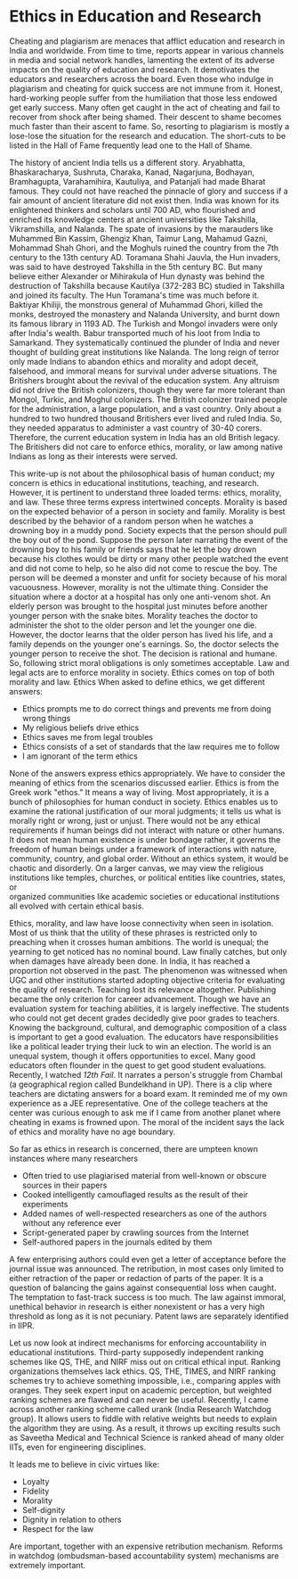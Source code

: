# Ethics in Education and Research

Cheating and plagiarism are menaces that afflict education and research in India and worldwide. From time to time, reports appear in various 
channels in media and social network handles, lamenting the extent of its adverse impacts on the quality of education and research. It demotivates the educators
and researchers across the board. Even those who indulge in plagiarism and cheating for quick success are not immune from it. Honest, hard-working people suffer from the humiliation that those less endowed get early success. Many often get caught in the act of cheating and fail to
recover from shock after being shamed. Their descent to shame becomes much faster than their ascent to fame. So, resorting to plagiarism is mostly a lose-lose
the situation for the research and education. The short-cuts to be listed in the Hall of Fame frequently lead one to the Hall of Shame. 

The history of ancient India tells us a different story. Aryabhatta, Bhaskaracharya, Sushruta, Charaka, Kanad, Nagarjuna, Bodhayan, Bramhagupta, 
Varahamihira, Kautuliya, and Patanjali had made Bharat famous. They could not have reached the pinnacle of
glory and success if a fair amount of ancient literature did not exist then. India was known for its enlightened thinkers and scholars until 700 AD, who flourished
and enriched its knowledge centers at ancient universities like Takshilla, Vikramshilla, and Nalanda. The spate of invasions by the marauders like Muhammed Bin Kassim, Ghengiz Khan, Taimur 
Lang,  Mahamud Gazni, Mohammad Shah Ghori, and the Moghuls ruined the country from the 7th century to the 13th century AD. Toramana Shahi Jauvla, the Hun
invaders, was said to have destroyed Takshilla in the 5th century BC. But many believe either Alexander or Mihirakula of Hun dynasty was behind 
the destruction of Takshilla because Kautilya (372-283 BC) studied in Takshilla and joined its faculty. The Hun Toramana's time was much before it. 
Baktiyar Khiliji, the monstrous general of Muhammad Ghori, killed the monks, destroyed the monastery and Nalanda University, and burnt down
its famous library in 1193 AD. The Turkish and Mongol invaders were only after India's wealth. Babur transported much of his loot from India to Samarkand.
They systematically continued the plunder of India and never thought of building great institutions like Nalanda. The long reign of terror only made Indians to
abandon ethics and morality and adopt deceit, falsehood, and immoral means for survival under adverse situations. 
The Britishers brought about the revival of the education system. Any altruism did not drive the British colonizers, though they were far more tolerant than 
Mongol, Turkic, and Moghul colonizers. The British colonizer trained people for the administration, a large population, and a vast country. Only about a
hundred to two hundred thousand Britishers ever lived and ruled India. So, they needed apparatus to administer a vast country of 30-40 corers. Therefore, the current 
education system in India has an old British legacy. The Britishers did not care to enforce ethics, morality, or law among native Indians
as long as their interests were served. 

This write-up is not about the philosophical basis of human conduct; my concern is ethics in educational institutions, teaching, and research. 
However, it is pertinent to understand three loaded terms: ethics, morality, and law. These three terms express intertwined concepts. Morality is based
on the expected behavior of a person in society and family. Morality is best described by the behavior of a random person when he watches a drowning boy in 
a muddy pond. Society expects that the person should pull the boy out of the pond. Suppose the person later narrating the event of 
the drowning boy to his family or friends says that he let the boy drown because his clothes would be dirty or many other people watched the event
and did not come to help, so he also did not come to rescue the boy. The person will be deemed a monster and unfit for society 
because of his moral vacuousness. However, morality is not the ultimate thing. Consider the situation where a doctor at a hospital has only 
one anti-venom shot. An elderly person was brought to the hospital just minutes before another younger person with the snake bites. Morality teaches
the doctor to administer the shot to the older person and let the younger one die. However, the doctor learns that the older person has lived his
life, and a family depends on the younger one's earnings. So, the doctor selects the younger person to receive the shot. The decision is 
rational and humane. So, following strict moral obligations is only sometimes acceptable. Law and legal acts are to enforce morality in society.
Ethics comes on top of both morality and law. Ethics When asked to define ethics, we get different answers:

  - Ethics prompts me to do correct things and prevents me from doing wrong things
  - My religious beliefs drive ethics
  - Ethics saves me from legal troubles
  - Ethics consists of a set of standards that the law requires me to follow
  - I am ignorant of the term ethics

None of the answers express ethics appropriately. We have to consider the meaning of ethics from the scenarios discussed earlier. 
Ethics is from the Greek work "ethos." It means a way of living. Most appropriately,
it is a bunch of philosophies for human conduct in society. Ethics enables us to examine the rational 
justification of our moral judgments; it tells us what is morally right or wrong, just or unjust. There would not be any ethical requirements if human beings did not interact with nature or other humans.
It does not mean human existence is under bondage rather, it governs the freedom of human beings 
under a framework of interactions with nature, community, country, and global order. 
Without an ethics system, it would be chaotic and disorderly. On a larger canvas, we may view the religious institutions like temples, churches, or political entities like countries, states, or  
organized communities like academic societies or educational institutions all evolved with 
certain ethical basis.  

Ethics, morality, and law have loose connectivity when seen in isolation. Most of us think that the utility of these phrases is restricted
only to preaching when it crosses human ambitions. The world is unequal; the yearning to get noticed has no 
nominal bound. Law finally catches, but only when damages have already been done. In India, it has reached a proportion not observed in the past. 
The phenomenon was witnessed when UGC and other institutions started adopting objective criteria for evaluating the quality of research. 
Teaching lost its relevance altogether. Publishing became the only criterion for career advancement. Though we have an evaluation system for teaching
abilities, it is largely ineffective. The students who could not get decent grades decidedly give poor grades to teachers. Knowing the background,
cultural, and demographic composition of a class is important to get a good evaluation. The educators have responsibilities like a political leader trying their luck to win an election. The world is an unequal system, though it offers opportunities to excel. Many good educators often flounder in the quest 
to get good student evaluations. Recently, I watched <i>12th Fail</i>. It narrates a person's struggle from Chambal (a geographical region called Bundelkhand in UP). There is a clip where teachers are dictating answers for a board exam. 
It reminded me of my own experience as a JEE representative. One of the college teachers at the center was curious enough to ask me if I came
from another planet where cheating in exams is frowned upon. The moral of the incident says the lack of ethics and morality have no age boundary.

So far as ethics in research is concerned, there are umpteen known instances where many researchers  
- Often tried to use plagiarised material from well-known or obscure sources in their papers
- Cooked intelligently camouflaged results as the result of their experiments
- Added names of well-respected researchers as one of the authors without any reference ever
- Script-generated paper by crawling sources from the Internet
- Self-authored papers in the journals edited by them
  
A few enterprising authors could even get a letter of acceptance before the journal issue was announced. The retribution, in most cases only
limited to either retraction of the paper or redaction of parts of the paper. It is a question of balancing the gains against consequential loss when caught.
The temptation to fast-track success is too much. The law against immoral, unethical behavior in research is either nonexistent or has a very high 
threshold as long as it is not pecuniary. Patent laws are separately identified in IIPR. 

Let us now look at indirect mechanisms for enforcing accountability in educational institutions. Third-party supposedly independent ranking schemes 
like QS, THE, and NIRF miss out on critical ethical input. Ranking organizations themselves lack ethics. QS, THE, TIMES, and
NIRF ranking schemes try to achieve something impossible, i.e., comparing apples with oranges. They seek expert input on academic perception,
but weighted ranking schemes are flawed and can never be useful. Recently, I came across another ranking scheme called urank (India Research Watchdog group).
It allows users to fiddle with relative weights but needs to explain the algorithm they are using. As a result, it throws up exciting results such as
Saveetha Medical and Technical Science is ranked ahead of many older IITs, even for engineering disciplines. 

It leads me to believe in civic virtues like: 
- Loyalty
- Fidelity
- Morality
- Self-dignity
- Dignity in relation to others
- Respect for the law

Are important, together with an expensive retribution mechanism. Reforms in watchdog (ombudsman-based accountability system) mechanisms are extremely
important. 

